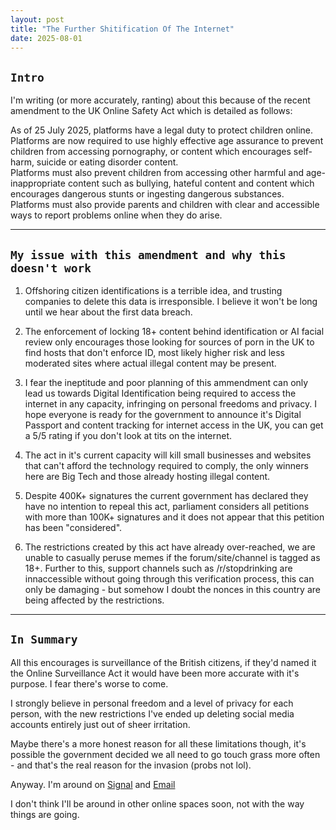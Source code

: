```yaml
---
layout: post
title: "The Further Shitification Of The Internet"
date: 2025-08-01
---
```


## `Intro`

I'm writing (or more accurately, ranting) about this because of the recent amendment to the UK Online Safety Act which is detailed as follows: 

<div class="highlighted-block"> 
As of 25 July 2025, platforms have a legal duty to protect children online. Platforms are now required to use highly effective age assurance to prevent children from accessing pornography, or content which encourages self-harm, suicide or eating disorder content.
</div>
<div class="highlighted-block"> 
Platforms must also prevent children from accessing other harmful and age-inappropriate content such as bullying, hateful content and content which encourages dangerous stunts or ingesting dangerous substances. Platforms must also provide parents and children with clear and accessible ways to report problems online when they do arise.
</div>

---

## `My issue with this amendment and why this doesn't work`

1. Offshoring citizen identifications is a terrible idea, and trusting companies to delete this data is irresponsible. I believe it won't be long until we hear about the first data breach. 

2. The enforcement of locking 18+ content behind identification or AI facial review only encourages those looking for sources of porn in the UK to find hosts that don't enforce ID, most likely higher risk and less moderated sites where actual illegal content may be present. 

3. I fear the ineptitude and poor planning of this ammendment can only lead us towards Digital Identification being required to access the internet in any capacity, infringing on personal freedoms and privacy. 
I hope everyone is ready for the government to announce it's Digital Passport and content tracking for internet access in the UK, you can get a 5/5 rating if you don't look at tits on the internet. 

4. The act in it's current capacity will kill small businesses and websites that can't afford the technology required to comply, the only winners here are Big Tech and those already hosting illegal content. 

5. Despite 400K+ signatures the current government has declared they have no intention to repeal this act, parliament considers all petitions with more than 100K+ signatures and it does not appear that this petition has been "considered". 

6. The restrictions created by this act have already over-reached, we are unable to casually peruse memes if the forum/site/channel is tagged as 18+. 
Further to this, support channels such as /r/stopdrinking are innaccessible without going through this verification process, this can only be damaging - but somehow I doubt the nonces in this country are being affected by the restrictions. 

---

## `In Summary`

All this encourages is surveillance of the British citizens, if they'd named it the Online Surveillance Act it would have been more accurate with it's purpose. I fear there's worse to come. 

I strongly believe in personal freedom and a level of privacy for each person, with the new restrictions I've ended up deleting social media accounts entirely just out of sheer irritation. 

Maybe there's a more honest reason for all these limitations though, it's possible the government decided we all need to go touch grass more often - and that's the real reason for the invasion (probs not lol). 

Anyway. I'm around on [Signal](https://signal.me/#eu/bYV6XVD40SW8OVSmiP9blASSj97NlVkLIrq7BsxkPjiEk63rWjdNUqGP02uvuBzu) and [Email](mailto:thebluenowhere@protonmail.com)

I don't think I'll be around in other online spaces soon, not with the way things are going. 


